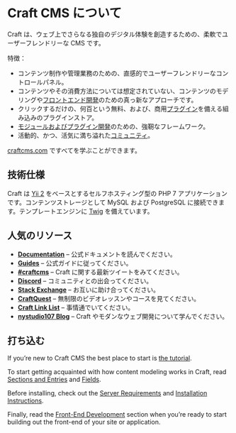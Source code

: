 # Craft CMS について

Craft は、ウェブ上でさらなる独自のデジタル体験を創造するための、柔軟でユーザーフレンドリーな CMS です。

特徴：

- コンテンツ制作や管理業務のための、直感的でユーザーフレンドリーなコントロールパネル。
- コンテンツやその消費方法については想定されていない、コンテンツのモデリングや[フロントエンド開発](dev/README.md)のための真っ新なアプローチです。
- クリックするだけの、何百という無料、および、商用[プラグイン](https://plugins.craftcms.com/)を備える組み込みのプラグインストア。
- [モジュールおよびプラグイン開発](extend/README.md)のための、強靭なフレームワーク。
- 活動的、かつ、活気に満ち溢れた[コミュニティ](https://craftcms.com/community)。

[craftcms.com](https://craftcms.com) ですべてを学ぶことができます。

## 技術仕様

Craft は [Yii 2](https://www.yiiframework.com/) をベースとするセルフホスティング型の PHP 7 アプリケーションです。コンテンツストレージとして MySQL および PostgreSQL に接続できます。テンプレートエンジンに [Twig](https://twig.symfony.com) を備えています。

## 人気のリソース

- **[Documentation](http://docs.craftcms.com/v3/)** – 公式ドキュメントを読んでください。
- **[Guides](https://craftcms.com/guides)** – 公式ガイドに従ってください。
- **[#craftcms](https://twitter.com/hashtag/craftcms)** – Craft に関する最新ツイートをみてください。
- **[Discord](https://craftcms.com/discord)** – コミュニティとの出会ってください。
- **[Stack Exchange](http://craftcms.stackexchange.com/)** – お互いに助け合ってください。
- **[CraftQuest](https://craftquest.io/)** – 無制限のビデオレッスンやコースを見てください。
- **[Craft Link List](http://craftlinklist.com/)** – 事情通でいてください。
- **[nystudio107 Blog](https://nystudio107.com/blog)** – Craft やモダンなウェブ開発について学んでください。

## 打ち込む

If you’re new to Craft CMS the best place to start is [the tutorial](https://docs.craftcms.com/tutorial/).

To start getting acquainted with how content modeling works in Craft, read [Sections and Entries](sections-and-entries.md) and [Fields](fields.md).

Before installing, check out the [Server Requirements](requirements.md) and [Installation Instructions](installation.md).

Finally, read the [Front-End Development](dev/README.md) section when you’re ready to start building out the front-end of your site or application.

